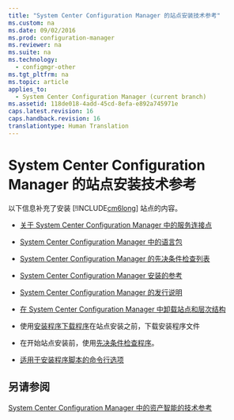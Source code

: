```yaml
---
title: "System Center Configuration Manager 的站点安装技术参考"
ms.custom: na
ms.date: 09/02/2016
ms.prod: configuration-manager
ms.reviewer: na
ms.suite: na
ms.technology: 
  - configmgr-other
ms.tgt_pltfrm: na
ms.topic: article
applies_to: 
  - System Center Configuration Manager (current branch)
ms.assetid: 118de018-4add-45cd-8efa-e892a745971e
caps.latest.revision: 16
caps.handback.revision: 16
translationtype: Human Translation
---
```

# System Center Configuration Manager 的站点安装技术参考
以下信息补充了安装 [!INCLUDE[cm6long](../LocTest/includes/cm6long_md.md)] 站点的内容。  
  
  
  
-   [关于 System Center Configuration Manager 中的服务连接点](../LocTest/About-the-service-connection-point-in-System-Center-Configuration-Manager.md)  
  
-   [System Center Configuration Manager 中的语言包](../LocTest/Language-Packs-in-System-Center-Configuration-Manager.md)  
  
-   [System Center Configuration Manager 的先决条件检查列表](../LocTest/List-of-Prerequisite-Checks-for-System-Center-Configuration-Manager.md)  
  
-   [System Center Configuration Manager 安装的参考](../LocTest/Reference-for-System-Center-Configuration-Manager-Setup.md)  
  
-   [System Center Configuration Manager 的发行说明](../LocTest/Release-notes-for-System-Center-Configuration-Manager.md)  
  
-   [在 System Center Configuration Manager 中卸载站点和层次结构](../LocTest/Uninstall-sites-and-hierarchies-in-System-Center-Configuration-Manager.md) 
 
-  使用[安装程序下载程序](../LocTest\Setup-Downloader-for-System-Center-Configuration-Manager.md)在站点安装之前，下载安装程序文件
  
 -  在开始站点安装前，使用[先决条件检查程序](../LocTest\Prerequisite-checker-for-System-Center-Configuration-Manager.md)。

 -  [适用于安装程序脚本的命令行选项](../LocTest\Command-line-options-for-Setup-for-System-Center-Configuration-Manager.md)

  
  
## 另请参阅  
 [System Center Configuration Manager 中的资产智能的技术参考](../LocTest/Technical-reference-for-Asset-Intelligence-in-System-Center-Configuration-Manager.md)